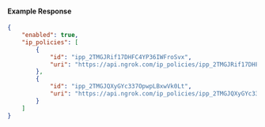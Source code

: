 <!-- Code generated for API Clients. DO NOT EDIT. -->

#### Example Response

```json
{
	"enabled": true,
	"ip_policies": [
		{
			"id": "ipp_2TMGJRif17DHFC4YP36IWFroSvx",
			"uri": "https://api.ngrok.com/ip_policies/ipp_2TMGJRif17DHFC4YP36IWFroSvx"
		},
		{
			"id": "ipp_2TMGJQXyGYc337OpwpLBxwVk0Lt",
			"uri": "https://api.ngrok.com/ip_policies/ipp_2TMGJQXyGYc337OpwpLBxwVk0Lt"
		}
	]
}
```
